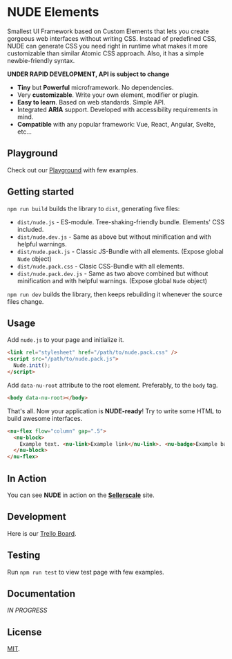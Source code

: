 # NUDE Elements

Smallest UI Framework based on Custom Elements that lets you create gorgeous web interfaces without writing CSS. Instead of predefined CSS, NUDE can generate CSS you need right in runtime what makes it more customizable than similar Atomic CSS approach. Also, it has a simple newbie-friendly syntax.

**UNDER RAPID DEVELOPMENT, API is subject to change**

* **Tiny** but **Powerful** microframework. No dependencies.
* Very **customizable**. Write your own element, modifier or plugin.
* **Easy to learn**. Based on web standards. Simple API.
* Integrated **ARIA** support. Developed with accessibility requirements in mind.
* **Compatible** with any popular framework: Vue, React, Angular, Svelte, etc...

## Playground

Check out our [Playground](http://bit.ly/nude-elements) with few examples.

## Getting started

`npm run build` builds the library to `dist`, generating five files:

* `dist/nude.js` - ES-module. Tree-shaking-friendly bundle. Elements' CSS included.
* `dist/nude.dev.js` - Same as above but without minification and with helpful warnings.
* `dist/nude.pack.js` - Classic JS-Bundle with all elements. (Expose global `Nude` object)
* `dist/nude.pack.css` - Clasic CSS-Bundle with all elements.
* `dist/nude.pack.dev.js` - Same as two above combined but without minification and with helpful warnings. (Expose global `Nude` object)

`npm run dev` builds the library, then keeps rebuilding it whenever the source files change.

## Usage
Add `nude.js` to your page and initialize it.

```html
<link rel="stylesheet" href="/path/to/nude.pack.css" />
<script src="/path/to/nude.pack.js">
  Nude.init();
</script>
```

Add `data-nu-root` attribute to the root element. Preferably, to the `body` tag.

```html
<body data-nu-root></body>
```

That's all. Now your application is **NUDE-ready**! Try to write some HTML to build awesome interfaces.

```html
<nu-flex flow="column" gap=".5">
  <nu-block>
    Example text. <nu-link>Example link</nu-link>. <nu-badge>Example badge</nu-badge>.
  </nu-block>
</nu-flex>
```

## In Action

You can see **NUDE** in action on the **[Sellerscale](https://sellerscale.com)** site.

## Development

Here is our [Trello Board](https://trello.com/b/zEGV1W3L/nude-framework).

## Testing

Run `npm run test` to view test page with few examples.

## Documentation

*IN PROGRESS*

## License

[MIT](LICENSE).
